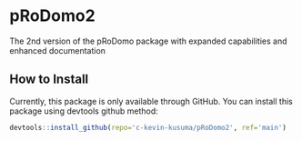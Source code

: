 # pRoDomo2
The 2nd version of the pRoDomo package with expanded capabilities and enhanced documentation


## How to Install
Currently, this package is only available through GitHub. You can install this package using devtools github method:
```r
devtools::install_github(repo='c-kevin-kusuma/pRoDomo2', ref='main')
```
